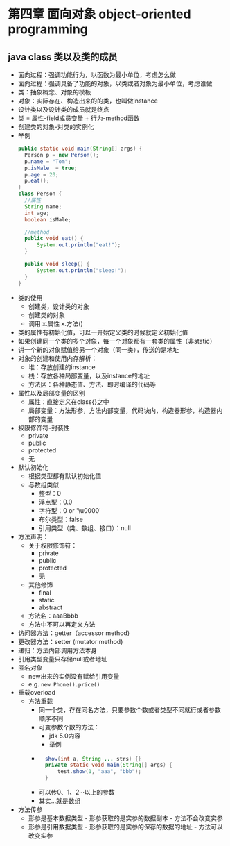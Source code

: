 # 第四章 面向对象  object-oriented programming

## java class 类以及类的成员
* 面向过程：强调功能行为，以函数为最小单位，考虑怎么做
* 面向过程：强调具备了功能的对象，以类或者对象为最小单位，考虑谁做
* 类：抽象概念、对象的模板
* 对象：实际存在、构造出来的的类，也叫做instance
* 设计类以及设计类的成员就是终点
* 类 = 属性-field成员变量 + 行为-method函数
* 创建类的对象-对类的实例化
* 举例
  ```java
  public static void main(String[] args) {
    Person p = new Person();
    p.name = "Tom";
    p.isMale  = true;
    p.age = 20;
    p.eat();
  }
  class Person {
    //属性
    String name;
    int age;
    boolean isMale;

    //method
    public void eat() {
        System.out.println("eat!");
    }

    public void sleep() {
        System.out.println("sleep!");
    }
  }
  ```
* 类的使用
  * 创建类，设计类的对象
  * 创建类的对象
  * 调用 x.属性 x.方法()
* 类的属性有初始化值，可以一开始定义类的时候就定义初始化值
* 如果创建同一个类的多个对象，每一个对象都有一套类的属性（非static）
* 讲一个新的对象赋值给另一个对象（同一类），传送的是地址
* 对象的创建和使用内存解析：
  * 堆：存放创建的instance
  * 栈：存放各种局部变量，以及instance的地址
  * 方法区：各种静态值、方法、即时编译的代码等
* 属性以及局部变量的区别
  * 属性：直接定义在class{}之中
  * 局部变量：方法形参，方法内部变量，代码块内，构造器形参，构造器内部的变量
* 权限修饰符-封装性
  * private
  * public
  * protected
  * 无
* 默认初始化
  * 根据类型都有默认初始化值
  * 与数组类似
    * 整型：0
    * 浮点型：0.0
    * 字符型：0 or '\u0000'
    * 布尔类型：false
    * 引用类型（类、数组、接口）：null
* 方法声明：
  * 关于权限修饰符：
    * private
    * public
    * protected
    * 无
  * 其他修饰
    * final 
    * static
    * abstract
  * 方法名：aaaBbbb
  * 方法中不可以再定义方法
* 访问器方法：getter（accessor method)
* 更改器方法：setter (mutator method)
* 递归：方法内部调用方法本身
* 引用类型变量只存储null或者地址
* 匿名对象
  * new出来的实例没有赋给引用变量
  * e.g. `new Phone().price()`
* 重载overload
  * 方法重载
    * 同一个类，存在同名方法，只要参数个数或者类型不同就行或者参数顺序不同
    * 可变参数个数的方法：
      * jdk 5.0内容
      * 举例
    * ```java
        show(int a, String ... strs) {}
        private static void main(String[] args) {
            test.show(1, "aaa", "bbb");
        }
        ```
    * 可以传0、1、2···以上的参数
    * 其实...就是数组
* 方法传参
  * 形参是基本数据类型 - 形参获取的是实参的数据副本 - 方法不会改变实参
  * 形参是引用数据类型 - 形参获取的是实参的保存的数据的地址 - 方法可以改变实参
